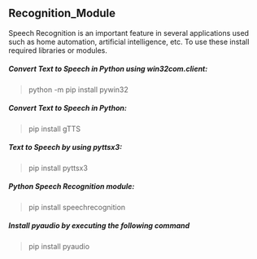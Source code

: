 ## Recognition_Module

Speech Recognition is an important feature in several applications used such as home automation, artificial intelligence, etc. To use these install required libraries or modules.

##### Convert Text to Speech in Python using win32com.client:

  > python -m pip install pywin32

##### Convert Text to Speech in Python:

  > pip install gTTS
  
##### Text to Speech by using pyttsx3:
  
  > pip install pyttsx3

##### Python Speech Recognition module:
  
  > pip install speechrecognition

##### Install pyaudio by executing the following command

  > pip install pyaudio
